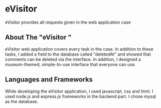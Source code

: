 # eVisitor

eVisitor provides all requests given in the web application case


## About The "eVisitor "

eVisitor web application covers every task in the case. In addition to these tasks, I added a field to the database called "deletedAt" and showed that comments can be deleted via the interface. In addition, I designed a museum-themed, simple-to-use interface that everyone can use.

## Languages ​​and Frameworks
While developing the eVisitor application, I used javascript, css and html. 
I used node.js and express.js frameworks in the backend part.
I chose mysql as the database.
